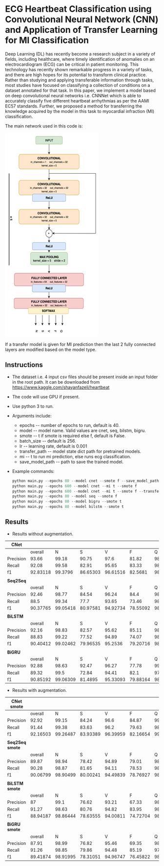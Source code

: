 # ECG Heartbeat Classification using Convolutional Neural Network (CNN) and Application of Transfer Learning for MI Classification

Deep Learning (DL) has recently become a research subject in a variety of fields, including healthcare, where timely identification of anomalies on an electrocardiogram (ECG) can be critical in patient monitoring. This technology has recently shown remarkable progress in a variety of tasks, and there are high hopes for its potential to transform clinical practice. Rather than studying and applying transferable information through tasks, most studies have focused on classifying a collection of conditions on a dataset annotated for that task. In this paper, we implement a model based on deep convolutional neural networks i.e. CNNNet which is able to accurately classify five different heartbeat arrhythmias as per the AAMI EC57 standards. Further, we proposed a method for transferring the knowledge acquired by the model in this task to myocardial infraction (MI) classification.



The main network used in this code is:

![image-20210506100736395](images/cnet)

 

If a transfer model is given for MI prediction then the last 2 fully connected layers are modified based on the model type. 



## Instructions

- The dataset i.e. 4 input csv files should be present inside an input folder in the root path. It can be downloaded from https://www.kaggle.com/shayanfazeli/heartbeat

- The code will use GPU if present.

- Use python 3 to run.

- Arguments include:

  - epochs -- number of epochs to run, default is 40.
  - model -- model name. Valid values are cnet, seq, bilstm, bigru.
  -  smote -- t if smote is required else f, default is False.
  - batch_size -- default is 256.
  - lr -- learning rate, default is 0.001
  - transfer_path -- model state dict path for pretrained models.
  - mi -- t to run mi prediction, else runs ecg classification.
  - save_model_path -- path to save the trained model.

- Example commands:

  ```python
  python main.py --epochs 80 --model cnet --smote f --save_model_path cnet_no_smote
  python main.py --epochs 600 --model cnet --mi t --smote f
  python main.py --epochs 600 --model cnet --mi t --smote f --transfer_path cnet_no_smote
  python main.py --epochs 80 --model seq --smote f
  python main.py --epochs 80 --model bigru --smote t
  python main.py --epochs 80 --model bilstm --smote t
  ```



## Results

- Results without augmentation.

| CNet        |          |          |          |          |          |          |                |          |
| ----------- | -------- | -------- | -------- | -------- | -------- | -------- | -------------- | -------- |
|             | overall  | N        | S        | V        | F        | Q        | MI(pretrained) | MI       |
| Precision   | 93.66    | 99.18    | 90.75    | 97.6     | 81.82    | 98.94    | 96.71          | 99.57    |
| Recall      | 92.08    | 99.58    | 82.91    | 95.65    | 83.33    | 98.94    | 96.57          | 99.86    |
| f1          | 92.83118 | 99.3796  | 86.65303 | 96.61516 | 82.5681  | 98.94    | 96.6399493     | 99.71479 |
|             |          |          |          |          |          |          |                |          |
| **Seq2Seq** |          |          |          |          |          |          |                |          |
|             | overall  | N        | S        | V        | F        | Q        | MI             |          |
| Precision   | 92.46    | 98.77    | 84.54    | 96.24    | 84.4     | 98.38    | 97.78          |          |
| Recall      | 88.5     | 99.34    | 77.7     | 93.65    | 73.46    | 98.38    | 98.67          |          |
| f1          | 90.37765 | 99.05418 | 80.97581 | 94.92734 | 78.55092 | 98.38    | 98.22298397    |          |
|             |          |          |          |          |          |          |                |          |
| **BiLSTM**  |          |          |          |          |          |          |                |          |
|             | overall  | N        | S        | V        | F        | Q        | MI             |          |
| Precision   | 92.16    | 98.83    | 82.57    | 95.62    | 85.11    | 98.69    | 98.67          |          |
| Recall      | 88.83    | 99.22    | 77.52    | 94.89    | 74.07    | 98.45    | 98.57          |          |
| f1          | 90.40412 | 99.02462 | 79.96535 | 95.2536  | 79.20716 | 98.56985 | 98.61997465    |          |
|             |          |          |          |          |          |          |                |          |
| **BiGRU**   |          |          |          |          |          |          |                |          |
|             | overall  | N        | S        | V        | F        | Q        | MI             |          |
| Precision   | 92.88    | 98.63    | 92.47    | 96.27    | 77.78    | 99.24    | 98.68          |          |
| Recall      | 89.32    | 99.5     | 72.84    | 94.41    | 82.1     | 97.76    | 99.29          |          |
| f1          | 90.85192 | 99.06309 | 81.4895  | 95.33093 | 79.88164 | 98.49444 | 98.98406021    |          |

- Results with augmentation.

| CNet smote        |          |          |          |          |          |          |                |       |
| ----------------- | -------- | -------- | -------- | -------- | -------- | -------- | -------------- | ----- |
|                   | overall  | N        | S        | V        | F        | Q        | MI(pretrained) | MI    |
| Precision         | 92.92    | 99.15    | 84.24    | 96.6     | 84.87    | 99.75    | 96.77          | 99.57 |
| Recall            | 91.44    | 99.38    | 83.63    | 96.2     | 79.63    | 98.38    | 96.72          | 99.38 |
| f1                | 92.16503 | 99.26487 | 83.93389 | 96.39959 | 82.16654 | 99.06026 | 96.74499354    | 99.06 |
|                   |          |          |          |          |          |          |                |       |
| **Seq2Seq smote** |          |          |          |          |          |          |                |       |
|                   | overall  | N        | S        | V        | F        | Q        | MI             |       |
| Precision         | 89.87    | 98.94    | 78.42    | 94.89    | 79.01    | 98.07    | 97.86          |       |
| Recall            | 90.28    | 98.87    | 81.65    | 94.11    | 78.53    | 98.26    | 97.95          |       |
| f1                | 90.06799 | 98.90499 | 80.00241 | 94.49839 | 78.76927 | 98.16491 | 97.91          |       |
|                   |          |          |          |          |          |          |                |       |
| **BiLSTM smote**  |          |          |          |          |          |          |                |       |
|                   | overall  | N        | S        | V        | F        | Q        | MI             |       |
| Precision         | 87       | 99.1     | 76.62    | 93.21    | 67.33    | 98.75    | 97.19          |       |
| Recall            | 91.27    | 98.63    | 80.76    | 94.82    | 83.95    | 98.2     | 97.42          |       |
| f1                | 88.94187 | 98.86444 | 78.63555 | 94.00811 | 74.72704 | 98.47423 | 97.30486409    |       |
|                   |          |          |          |          |          |          |                |       |
| **BiGRU smote**   |          |          |          |          |          |          |                |       |
|                   | overall  | N        | S        | V        | F        | Q        | MI             |       |
| Precision         | 87.91    | 98.99    | 76.82    | 95.46    | 69.35    | 98.93    | 97.05          |       |
| Recall            | 91.26    | 98.85    | 79.86    | 94.48    | 85.19    | 97.95    | 98.5           |       |
| f1                | 89.41874 | 98.91995 | 78.31051 | 94.96747 | 76.45822 | 98.43756 | 97.76962414    |       |

